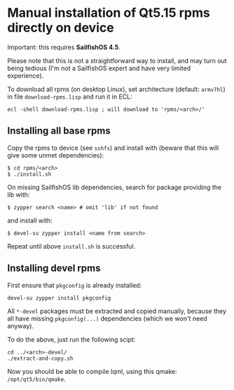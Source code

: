 # Manual installation of Qt5.15 rpms directly on device

Important: this requires **SailfishOS 4.5**.

Please note that this is not a straightforward way to install, and may turn out
being tedious (I'm not a SailfishOS expert and have very limited experience).

To download all rpms (on desktop Linux), set architecture (default: `armv7hl`)
in file `download-rpms.lisp` and run it in ECL:
```
ecl -shell download-rpms.lisp ; will download to 'rpms/<arch>/'
```


## Installing all base rpms

Copy the rpms to device (see `sshfs`) and install with (beware that this will
give some unmet dependencies):
```
$ cd rpms/<arch>
$ ./install.sh
```

On missing SailfishOS lib dependencies, search for package providing the lib
with:
```
$ zypper search <name> # omit 'lib' if not found
```
and install with:
```
$ devel-su zypper install <name from search>
```
Repeat until above `install.sh` is successful.


## Installing devel rpms

First ensure that `pkgconfig` is already installed:
```
devel-su zypper install pkgconfig
```
All `*-devel` packages must be extracted and copied manually, because they all
have missing `pkgconfig(...)` dependencies (which we won't need anyway).

To do the above, just run the following scipt:
```
cd ../<arch>-devel/
./extract-and-copy.sh
```
Now you should be able to compile lqml, using this qmake: `/opt/qt5/bin/qmake`.
